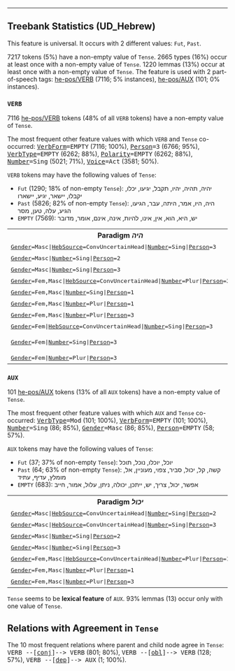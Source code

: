 

--------------------------------------------------------------------------------

## Treebank Statistics (UD_Hebrew)

This feature is universal.
It occurs with 2 different values: `Fut`, `Past`.

7217 tokens (5%) have a non-empty value of `Tense`.
2665 types (16%) occur at least once with a non-empty value of `Tense`.
1220 lemmas (13%) occur at least once with a non-empty value of `Tense`.
The feature is used with 2 part-of-speech tags: [he-pos/VERB]() (7116; 5% instances), [he-pos/AUX]() (101; 0% instances).

### `VERB`

7116 [he-pos/VERB]() tokens (48% of all `VERB` tokens) have a non-empty value of `Tense`.

The most frequent other feature values with which `VERB` and `Tense` co-occurred: <tt><a href="VerbForm.html">VerbForm</a>=EMPTY</tt> (7116; 100%), <tt><a href="Person.html">Person</a>=3</tt> (6766; 95%), <tt><a href="VerbType.html">VerbType</a>=EMPTY</tt> (6262; 88%), <tt><a href="Polarity.html">Polarity</a>=EMPTY</tt> (6262; 88%), <tt><a href="Number.html">Number</a>=Sing</tt> (5021; 71%), <tt><a href="Voice.html">Voice</a>=Act</tt> (3581; 50%).

`VERB` tokens may have the following values of `Tense`:

* `Fut` (1290; 18% of non-empty `Tense`): יהיה, תהיה, יהיו, תקבל, יגיעו, יכלו, יקבלו, יישאר, יגיע, יישארו
* `Past` (5826; 82% of non-empty `Tense`): היה, היו, אמר, היתה, עבר, הגיעו, הגיע, עלה, טען, מסר
* `EMPTY` (7569): יש, היא, הוא, אין, אינו, להיות, אינה, אינם, אומר, מדובר

<table>
  <tr><th>Paradigm <i>היה</i></th><th><tt>Fut</tt></th><th><tt>Past</tt></th></tr>
  <tr><td><tt><a href="Gender.html">Gender</a>=Masc|<a href="HebSource.html">HebSource</a>=ConvUncertainHead|<a href="Number.html">Number</a>=Sing|<a href="Person.html">Person</a>=3</tt></td><td></td><td>היה</td></tr>
  <tr><td><tt><a href="Gender.html">Gender</a>=Masc|<a href="Number.html">Number</a>=Sing|<a href="Person.html">Person</a>=2</tt></td><td>תהיה</td><td>היית</td></tr>
  <tr><td><tt><a href="Gender.html">Gender</a>=Masc|<a href="Number.html">Number</a>=Sing|<a href="Person.html">Person</a>=3</tt></td><td>יהיה</td><td>היה</td></tr>
  <tr><td><tt><a href="Gender.html">Gender</a>=Fem,Masc|<a href="HebSource.html">HebSource</a>=ConvUncertainHead|<a href="Number.html">Number</a>=Plur|<a href="Person.html">Person</a>=3</tt></td><td></td><td>היו</td></tr>
  <tr><td><tt><a href="Gender.html">Gender</a>=Fem,Masc|<a href="Number.html">Number</a>=Sing|<a href="Person.html">Person</a>=1</tt></td><td></td><td>הייתי</td></tr>
  <tr><td><tt><a href="Gender.html">Gender</a>=Fem,Masc|<a href="Number.html">Number</a>=Plur|<a href="Person.html">Person</a>=1</tt></td><td>נהיה</td><td>היינו</td></tr>
  <tr><td><tt><a href="Gender.html">Gender</a>=Fem,Masc|<a href="Number.html">Number</a>=Plur|<a href="Person.html">Person</a>=3</tt></td><td>יהיו</td><td>היו</td></tr>
  <tr><td><tt><a href="Gender.html">Gender</a>=Fem|<a href="HebSource.html">HebSource</a>=ConvUncertainHead|<a href="Number.html">Number</a>=Sing|<a href="Person.html">Person</a>=3</tt></td><td>תהיה</td><td>היתה</td></tr>
  <tr><td><tt><a href="Gender.html">Gender</a>=Fem|<a href="Number.html">Number</a>=Sing|<a href="Person.html">Person</a>=3</tt></td><td>תהיה</td><td>היתה, הייתה</td></tr>
  <tr><td><tt><a href="Gender.html">Gender</a>=Fem|<a href="Number.html">Number</a>=Plur|<a href="Person.html">Person</a>=3</tt></td><td>תהיינה</td><td></td></tr>
</table>

### `AUX`

101 [he-pos/AUX]() tokens (13% of all `AUX` tokens) have a non-empty value of `Tense`.

The most frequent other feature values with which `AUX` and `Tense` co-occurred: <tt><a href="VerbType.html">VerbType</a>=Mod</tt> (101; 100%), <tt><a href="VerbForm.html">VerbForm</a>=EMPTY</tt> (101; 100%), <tt><a href="Number.html">Number</a>=Sing</tt> (86; 85%), <tt><a href="Gender.html">Gender</a>=Masc</tt> (86; 85%), <tt><a href="Person.html">Person</a>=EMPTY</tt> (58; 57%).

`AUX` tokens may have the following values of `Tense`:

* `Fut` (37; 37% of non-empty `Tense`): יוכל, יוכלו, נוכל, תוכל
* `Past` (64; 63% of non-empty `Tense`): קשה, קל, יכול, סביר, צפוי, מעוניין, אל, מומלץ, עדיף, עתיד
* `EMPTY` (683): אפשר, יכול, צריך, יש, ייתכן, יכולה, ניתן, עלול, אמור, חייב

<table>
  <tr><th>Paradigm <i>יכול</i></th><th><tt>Fut</tt></th><th><tt>Past</tt></th></tr>
  <tr><td><tt><a href="Gender.html">Gender</a>=Masc|<a href="HebSource.html">HebSource</a>=ConvUncertainHead|<a href="Number.html">Number</a>=Sing|<a href="Person.html">Person</a>=2</tt></td><td>יוכל</td><td></td></tr>
  <tr><td><tt><a href="Gender.html">Gender</a>=Masc|<a href="HebSource.html">HebSource</a>=ConvUncertainHead|<a href="Number.html">Number</a>=Sing|<a href="Person.html">Person</a>=3</tt></td><td></td><td>יכול</td></tr>
  <tr><td><tt><a href="Gender.html">Gender</a>=Masc|<a href="Number.html">Number</a>=Sing|<a href="Person.html">Person</a>=2</tt></td><td>יוכל</td><td></td></tr>
  <tr><td><tt><a href="Gender.html">Gender</a>=Masc|<a href="Number.html">Number</a>=Sing|<a href="Person.html">Person</a>=3</tt></td><td></td><td>יכול</td></tr>
  <tr><td><tt><a href="Gender.html">Gender</a>=Fem,Masc|<a href="HebSource.html">HebSource</a>=ConvUncertainHead|<a href="Number.html">Number</a>=Plur|<a href="Person.html">Person</a>=1</tt></td><td>נוכל</td><td></td></tr>
  <tr><td><tt><a href="Gender.html">Gender</a>=Fem,Masc|<a href="Number.html">Number</a>=Plur|<a href="Person.html">Person</a>=1</tt></td><td>נוכל</td><td></td></tr>
  <tr><td><tt><a href="Gender.html">Gender</a>=Fem,Masc|<a href="Number.html">Number</a>=Plur|<a href="Person.html">Person</a>=3</tt></td><td>יוכלו</td><td></td></tr>
</table>

`Tense` seems to be **lexical feature** of `AUX`. 93% lemmas (13) occur only with one value of `Tense`.

## Relations with Agreement in `Tense`

The 10 most frequent relations where parent and child node agree in `Tense`:
<tt>VERB --[<a href="../dep/conj.html">conj</a>]--> VERB</tt> (801; 80%),
<tt>VERB --[<a href="../dep/obl.html">obl</a>]--> VERB</tt> (128; 57%),
<tt>VERB --[<a href="../dep/dep.html">dep</a>]--> AUX</tt> (1; 100%).

